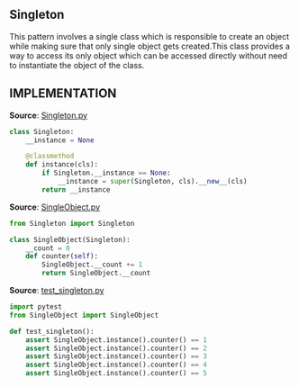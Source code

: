 ## Singleton

This pattern involves a  single  class which is responsible to create
an object while making sure that only single object gets created.This
class provides a way to access  its only object which can be accessed
directly without need to instantiate the object of the class.

## IMPLEMENTATION

**Source**: [Singleton.py](https://github.com/manwar/design-patterns-using-python/blob/master/01-singleton/Singleton.py)
```python
class Singleton:
    __instance = None

    @classmethod
    def instance(cls):
    	if Singleton.__instance == None:
            __instance = super(Singleton, cls).__new__(cls)
    	return __instance
```

**Source**: [SingleObject.py](https://github.com/manwar/design-patterns-using-python/blob/master/01-singleton/SingleObject.py)
```python
from Singleton import Singleton

class SingleObject(Singleton):
    __count = 0
    def counter(self):
    	SingleObject.__count += 1
    	return SingleObject.__count
```

**Source**: [test_singleton.py](https://github.com/manwar/design-patterns-using-python/blob/master/01-singleton/test_singleton.py)
```python
import pytest
from SingleObject import SingleObject

def test_singleton():
    assert SingleObject.instance().counter() == 1
    assert SingleObject.instance().counter() == 2
    assert SingleObject.instance().counter() == 3
    assert SingleObject.instance().counter() == 4
    assert SingleObject.instance().counter() == 5
```
